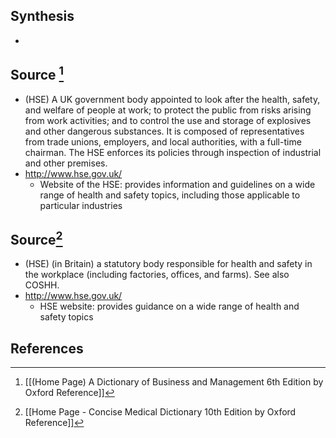 ## Synthesis
- 
## Source [^1]
- (HSE) A UK government body appointed to look after the health, safety, and welfare of people at work; to protect the public from risks arising from work activities; and to control the use and storage of explosives and other dangerous substances. It is composed of representatives from trade unions, employers, and local authorities, with a full-time chairman. The HSE enforces its policies through inspection of industrial and other premises.
- http://www.hse.gov.uk/
	- Website of the HSE: provides information and guidelines on a wide range of health and safety topics, including those applicable to particular industries
## Source[^2]
- (HSE) (in Britain) a statutory body responsible for health and safety in the workplace (including factories, offices, and farms). See also COSHH.
- http://www.hse.gov.uk/
	- HSE website: provides guidance on a wide range of health and safety topics
## References

[^1]: [[(Home Page) A Dictionary of Business and Management 6th Edition by Oxford Reference]]
[^2]: [[Home Page - Concise Medical Dictionary 10th Edition by Oxford Reference]]